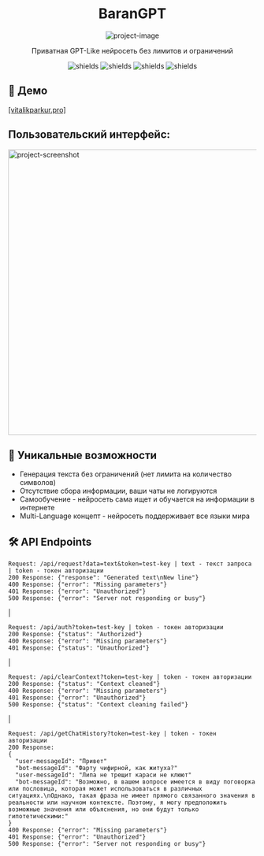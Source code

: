 <h1 align="center" id="title">BaranGPT</h1>

<p align="center"><img src="https://avatars.steamstatic.com/2904e56a881d6ab0b678191313762051126535d0_medium.jpg" alt="project-image"></p>

<p id="description" align="center">Приватная GPT-Like нейросеть без лимитов и ограничений</p>

<p align="center"><img src="https://img.shields.io/badge/ARC--Test-63/100-pink" alt="shields"> <img src="https://img.shields.io/badge/HellaSwag--Test-91/100-pink" alt="shields"> <img src="https://img.shields.io/badge/MMLU--Test-47/100-pink" alt="shields"> <img src="https://img.shields.io/badge/TruthfulQA--Test-45/100-pink" alt="shields"></p>

<h2>🚀 Демо</h2>

[\[vitalikparkur.pro\]](vitalikparkur.pro)

<h2>Пользовательский интерфейс:</h2>

<img src="https://sun4-18.userapi.com/impg/Klz1e1vgIamtpvi3gBQ9ZuSeD_LBDc5hTBqq3g/cNaGDDj0d7k.jpg?size=1280x723&amp;quality=96&amp;sign=ec3a4e83930579372a78b2f4102de818&amp;type=album" alt="project-screenshot" width="1100" height="580">

  
  
<h2>🧐 Уникальные возможности</h2>

*   Генерация текста без ограничений (нет лимита на количество символов)
*   Отсутствие сбора информации, ваши чаты не логируются
*   Самообучение - нейросеть сама ищет и обучается на информации в интернете
*   Multi-Language концепт - нейросеть поддерживает все языки мира

<h2>🛠️ API Endpoints</h2>

```
Request: /api/request?data=text&token=test-key | text - текст запроса | token - токен авторизации
200 Response: {"response": "Generated text\nNew line"}
400 Response: {"error": "Missing parameters"}
401 Response: {"error": "Unauthorized"}
500 Response: {"error": "Server not responding or busy"}
```
|
```
Request: /api/auth?token=test-key | token - токен авторизации
200 Response: {"status": "Authorized"}
400 Response: {"error": "Missing parameters"}
401 Response: {"status": "Unauthorized"}
```
|
```
Request: /api/clearContext?token=test-key | token - токен авторизации
200 Response: {"status": "Context cleaned"}
400 Response: {"error": "Missing parameters"}
401 Response: {"error": "Unauthorized"}
500 Response: {"status": "Context cleaning failed"}
```
|
```
Request: /api/getChatHistory?token=test-key | token - токен авторизации
200 Response: 
{
  "user-messageId": "Привет"
  "bot-messageId": "Фарту чифирной, как житуха?"
  "user-messageId": "Липа не трещит караси не клюют"
  "bot-messageId": "Возможно, в вашем вопросе имеется в виду поговорка или пословица, которая может использоваться в различных ситуациях.\nОднако, такая фраза не имеет прямого связанного значения в реальности или научном контексте. Поэтому, я могу предположить возможные значения или объяснения, но они будут только гипотетическими:"
}
400 Response: {"error": "Missing parameters"}
401 Response: {"error": "Unauthorized"}
500 Response: {"error": "Server not responding or busy"}
```
